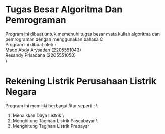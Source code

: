 # Tugas Besar Algoritma Dan Pemrograman
Program ini dibuat untuk memenuhi tugas besar mata kuliah algoritma dan pemrograman dengan menggunakan bahasa C \
Program ini dibuat oleh : \
Made Abdy Arysadan (2205551043) \
Resandy Prisadana (2205551050) 
\
\
# Rekening Listrik Perusahaan Listrik Negara
Program ini memiliki berbagai fitur seperti : \
1. Menaikkan Daya Listrik \
2. Menghitung Tagihan Listrik Pascabayar \
3. Menghitung Tagihan Listrik Prabayar 
